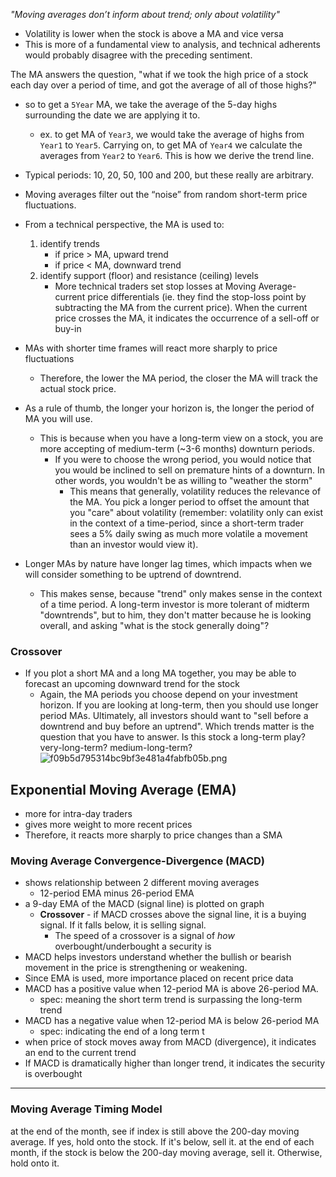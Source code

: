 
*"Moving averages don’t inform about trend; only about volatility"*
- Volatility is lower when the stock is above a MA and vice versa 
- This is more of a fundamental view to analysis, and technical adherents would probably disagree with the preceding sentiment.

The MA answers the question, "what if we took the high price of a stock each day over a period of time, and got the average of all of those highs?"
- so to get a `5Year` MA, we take the average of the 5-day highs surrounding the date we are applying it to.
	- ex. to get MA of `Year3`, we would take the average of highs from `Year1` to `Year5`. Carrying on, to get MA of `Year4` we calculate the averages from `Year2` to `Year6`. This is how we derive the trend line.

- Typical periods: 10, 20, 50, 100 and 200, but these really are arbitrary.
- Moving averages filter out the “noise” from random short-term price fluctuations.
- From a technical perspective, the MA is used to:
	1. identify trends
		- if price > MA, upward trend
		- if price < MA, downward trend
	2. identify support (floor) and resistance (ceiling) levels
		- More technical traders set stop losses at Moving Average-current price differentials (ie. they find the stop-loss point by subtracting the MA from the current price). When the current price crosses the MA, it indicates the occurrence of a sell-off or buy-in
- MAs with shorter time frames will react more sharply to price fluctuations
	- Therefore, the lower the MA period, the closer the MA will track the actual stock price.
- As a rule of thumb, the longer your horizon is, the longer the period of MA you will use.
	- This is because when you have a long-term view on a stock, you are more accepting of medium-term (~3-6 months) downturn periods.
		- If you were to choose the wrong period, you would notice that you would be inclined to sell on premature hints of a downturn. In other words, you wouldn't be as willing to "weather the storm"
			- This means that generally, volatility reduces the relevance of the MA. You pick a longer period to offset the amount that you "care" about volatility (remember: volatility only can exist in the context of a time-period, since a short-term trader sees a 5% daily swing as much more volatile a movement than an investor would view it). 
- Longer MAs by nature have longer lag times, which impacts when we will consider something to be uptrend of downtrend. 
	- This makes sense, because "trend" only makes sense in the context of a time period. A long-term investor is more tolerant of midterm "downtrends", but to him, they don't matter because he is looking overall, and asking "what is the stock generally doing"? 

### Crossover
- If you plot a short MA and a long MA together, you may be able to forecast an upcoming downward trend for the stock
	- Again, the MA periods you choose depend on your investment horizon. If you are looking at long-term, then you should use longer period MAs. Ultimately, all investors should want to "sell before a downtrend and buy before an uptrend". Which trends matter is the question that you have to answer. Is this stock a long-term play? very-long-term? medium-long-term? 
![f09b5d795314bc9bf3e481a4fabfb05b.png](:/0323e32f98e949a6a68f67b6f4ecabab)

## Exponential Moving Average (EMA)
- more for intra-day traders
- gives more weight to more recent prices
- Therefore, it reacts more sharply to price changes than a SMA


### Moving Average Convergence-Divergence (MACD)
- shows relationship between 2 different moving averages
	- 12-period EMA minus 26-period EMA
- a 9-day EMA of the MACD (signal line) is plotted on graph
	- **Crossover** - if MACD crosses above the signal line, it is a buying signal. If it falls below, it is selling signal.
		- The speed of a crossover is a signal of *how* overbought/underbought a security is
- MACD helps investors understand whether the bullish or bearish movement in the price is strengthening or weakening.
- Since EMA is used, more importance placed on recent price data
- MACD has a positive value when 12-period MA is above 26-period MA.
	- spec: meaning the short term trend is surpassing the long-term trend
- MACD has a negative value when 12-period MA is below 26-period MA
	- spec: indicating the end of a long term t
- when price of stock moves away from MACD (divergence), it indicates an end to the current trend
- If MACD is dramatically higher than longer trend, it indicates the security is overbought

* * *

### Moving Average Timing Model
at the end of the month, see if index is still above the 200-day moving average. If yes, hold onto the stock. If it's below, sell it.
at the end of each month, if the stock is below the 200-day moving average, sell it. Otherwise, hold onto it.
